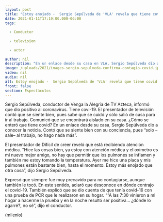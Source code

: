 ```yaml
---
layout: post
title: "Estoy enojado -  Sergio Sepúlveda de 'VLA' revela que tiene covid-19"
date: 2021-01-11T17:19:00.000-06:00
tags:
  
  - Conductor
  
  - television
  
  - actor
  
author: nil
description: "En un enlace desde su casa en VLA, Sergio Sepúlveda dio a conocer la noticia. Contó que se siente bien porque se cuidó mucho. "
image: /uploads/2021/images-sergio-sepulveda-confirma-contagio-covid.jpg
video: nil
audio: nil
alt: Estoy enojado -  Sergio Sepúlveda de 'VLA' revela que tiene covid-19
front: false
section: Espectáculos
---
```


Sergio Sepúlveda, conductor de Venga la Alegría de TV Azteca, informó que dio positivo al coronavirus. Tiene covi-19. El presentador de televisión contó que se siente bien, pues sabe que se cuidó y sólo salió de casa para ir al trabajo. Comunicó que se encontrará aislado en su casa. ¿Cómo se enteró que tiene covid? En un enlace desde su casa, Sergio Sepúlveda dio a conocer la noticia. Contó que se siente bien con su conciencia, pues “solo –sale– al trabajo, no hago nada más”.  

El presentador de Difícil de creer reveló que está recibiendo atención médica. “Hice las cosas bien, ya estoy con atención médica y el oxímetro es mi nuevo mejor amigo, no hay que permitir que los pulmones se inflamen y también me estoy tomando la temperatura. Ayer me hice una placa y mis pulmones están bastante bien, hasta el momento. Estoy más enojado que otra cosa”, dijo Sergio Sepúlveda. 

Expresó que siempre fue muy precavido para no contagiarse, aunque también le tocó. En este sentido, aclaró que desconoce en dónde contrajo el covid-19. También explicó que se dio cuenta de que tenía covid-19 con una prueba de PCR que le realizaron en su hogar. ““A las 7:30 vinieron a mi hogar a hacerme la prueba y en la noche resultó ser positiva… ¿dónde lo agarré?, no sé”, dijo el conductor. 

(milenio)
